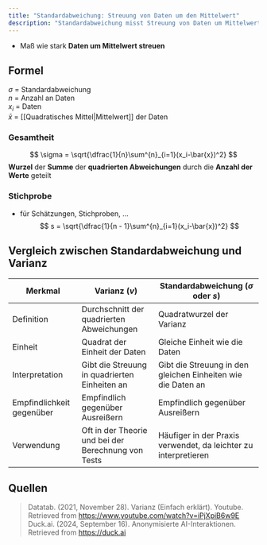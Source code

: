 ```yaml
---
title: "Standardabweichung: Streuung von Daten um den Mittelwert"
description: "Standardabweichung misst Streuung von Daten um Mittelwert. Formel für Gesamtheit/Stichprobe. Vorteile leichte Interpretation, Nachteile Empfindlichkeit gegenüber Ausreißern."
---
```


- Maß wie stark **Daten um Mittelwert streuen**

## Formel
$\sigma$ = Standardabweichung  
$n$ = Anzahl an Daten  
$x_i$ = Daten  
$\bar{x}$ = [[Quadratisches Mittel|Mittelwert]] der Daten  

### Gesamtheit
$$
\sigma = \sqrt{\dfrac{1}{n}\sum^{n}_{i=1}(x_i-\bar{x})^2}
$$
**Wurzel** der **Summe** der **quadrierten Abweichungen** durch die **Anzahl der Werte** geteilt

### Stichprobe
- für Schätzungen, Stichproben, ...
$$
s = \sqrt{\dfrac{1}{n - 1}\sum^{n}_{i=1}(x_i-\bar{x})^2}
$$

## Vergleich zwischen Standardabweichung und Varianz

| Merkmal                   | Varianz ($v$)                                       | Standardabweichung ($\sigma$ oder $s$)                          |
| ------------------------- | --------------------------------------------------- | --------------------------------------------------------------- |
| Definition                | Durchschnitt der quadrierten Abweichungen           | Quadratwurzel der Varianz                                       |
| Einheit                   | Quadrat der Einheit der Daten                       | Gleiche Einheit wie die Daten                                   |
| Interpretation            | Gibt die Streuung in quadrierten Einheiten an       | Gibt die Streuung in den gleichen Einheiten wie die Daten an    |
| Empfindlichkeit gegenüber | Empfindlich gegenüber Ausreißern                    | Empfindlich gegenüber Ausreißern                                |
| Verwendung                | Oft in der Theorie und bei der Berechnung von Tests | Häufiger in der Praxis verwendet, da leichter zu interpretieren |

## Quellen

> Datatab. (2021, November 28). Varianz (Einfach erklärt). Youtube. Retrieved from https://www.youtube.com/watch?v=iPjXpiB6w9E  
> Duck.ai. (2024, September 16). Anonymisierte AI-Interaktionen. Retrieved from https://duck.ai  
